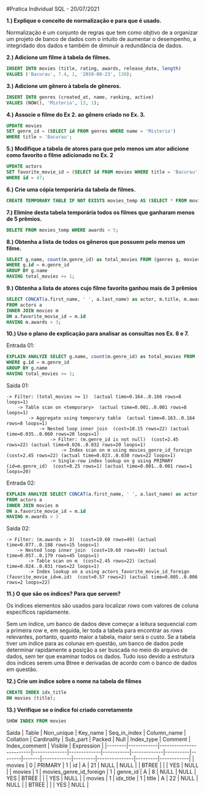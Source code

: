 #Pratica Individual SQL - 20/07/2021

**1.) Explique o conceito de normalização e para que é usado.**

Normalização é um conjunto de regras que tem como objtivo de a organizar um projeto de banco de dados com o intuito de aumentar o desempenho, a integridado dos dados e também de diminuir a redundância de dados.

**2.) Adicione um filme à tabela de filmes.**

```sql
INSERT INTO movies (title, rating, awards, release_date, length)
VALUES ('Bacurau', 7.4, 1, '2019-08-23', 130);
```

**3.) Adicione um gênero à tabela de gêneros.**

```sql
INSERT INTO genres (created_at, name, ranking, active)
VALUES (NOW(), 'Misterio', 13, 1);
```

**4.) Associe o filme do Ex 2. ao gênero criado no Ex. 3.**

```sql
UPDATE movies
SET genre_id = (SELECT id FROM genres WHERE name = 'Misterio')
WHERE title = 'Bacurau';
```

**5.) Modifique a tabela de atores para que pelo menos um ator adicione como favorito o filme adicionado no Ex. 2**

```sql
UPDATE actors
SET favorite_movie_id = (SELECT id FROM movies WHERE title = 'Bacurau')
WHERE id = 47;
```

**6.) Crie uma cópia temporária da tabela de filmes.**

```sql
CREATE TEMPORARY TABLE IF NOT EXISTS movies_temp AS (SELECT * FROM movies);
```

**7.) Elimine desta tabela temporária todos os filmes que ganharam menos de 5 prêmios.**

```sql
DELETE FROM movies_temp WHERE awards < 5;
```

**8.) Obtenha a lista de todos os gêneros que possuem pelo menos um filme.**


```sql
SELECT g.name, count(m.genre_id) as total_movies FROM (genres g, movies m)
WHERE g.id = m.genre_id
GROUP BY g.name
HAVING total_movies >= 1;
```

**9.) Obtenha a lista de atores cujo filme favorito ganhou mais de 3 prêmios**


```sql
SELECT CONCAT(a.first_name, ' ', a.last_name) as actor, m.title, m.awards
FROM actors a
INNER JOIN movies m
ON a.favorite_movie_id = m.id
HAVING m.awards > 3;
```

**10.) Use o plano de explicação para analisar as consultas nos Ex. 6 e 7.**

Entrada 01:
```sql
EXPLAIN ANALYZE SELECT g.name, count(m.genre_id) as total_movies FROM (genres g, movies m)
WHERE g.id = m.genre_id
GROUP BY g.name
HAVING total_movies >= 1;
```

Saida 01:
```
-> Filter: (total_movies >= 1)  (actual time=0.164..0.166 rows=8 loops=1)
    -> Table scan on <temporary>  (actual time=0.001..0.001 rows=8 loops=1)
        -> Aggregate using temporary table  (actual time=0.163..0.164 rows=8 loops=1)
            -> Nested loop inner join  (cost=10.15 rows=22) (actual time=0.035..0.060 rows=20 loops=1)
                -> Filter: (m.genre_id is not null)  (cost=2.45 rows=22) (actual time=0.026..0.032 rows=20 loops=1)
                    -> Index scan on m using movies_genre_id_foreign  (cost=2.45 rows=22) (actual time=0.023..0.030 rows=22 loops=1)
                -> Single-row index lookup on g using PRIMARY (id=m.genre_id)  (cost=0.25 rows=1) (actual time=0.001..0.001 rows=1 loops=20)
```

Entrada 02:
```sql
EXPLAIN ANALYZE SELECT CONCAT(a.first_name, ' ', a.last_name) as actor, m.title, m.awards
FROM actors a
INNER JOIN movies m
ON a.favorite_movie_id = m.id
HAVING m.awards > 3
```

Saida 02:
```
-> Filter: (m.awards > 3)  (cost=19.60 rows=49) (actual time=0.077..0.188 rows=15 loops=1)
    -> Nested loop inner join  (cost=19.60 rows=49) (actual time=0.057..0.179 rows=45 loops=1)
        -> Table scan on m  (cost=2.45 rows=22) (actual time=0.024..0.031 rows=22 loops=1)
        -> Index lookup on a using actors_favorite_movie_id_foreign (favorite_movie_id=m.id)  (cost=0.57 rows=2) (actual time=0.005..0.006 rows=2 loops=22)

```

**11.) O que são os índices? Para que servem?**

Os índices elementos são usados para localizar _rows_ com valores de coluna específicos rapidamente. 

Sem um índice, um banco de dados deve começar a leitura sequencial com a primeira _row_ e, em seguida, ler toda a tabela para encontrar as _rows_ relevantes, portanto, quanto maior a tabela, maior será o custo. Se a tabela tiver um índice para as colunas em questão, um banco de dados pode determinar rapidamente a posição a ser buscada no meio do arquivo de dados, sem ter que examinar todos os dados. Tudo isso devido a estrutura dos indices serem uma Btree e derivadas de acordo com o banco de dados em questão.


**12.) Crie um índice sobre o nome na tabela de filmes**

```sql
CREATE INDEX idx_title
ON movies (title);
```

**13.) Verifique se o índice foi criado corretamente**

```sql
SHOW INDEX FROM movies
```

Saida
| Table  | Non_unique | Key_name                | Seq_in_index | Column_name | Collation | Cardinality | Sub_part | Packed | Null  | Index_type | Comment | Index_comment | Visible | Expression |
|--------|------------|-------------------------|--------------|-------------|-----------|-------------|----------|--------|-------|------------|---------|---------------|---------|------------|
| movies | 0          | PRIMARY                 | 1            | id          | A         | 21          | NULL     | NULL   |       | BTREE      |         |               | YES     | NULL       |
| movies | 1          | movies_genre_id_foreign | 1            | genre_id    | A         | 8           | NULL     | NULL   | YES   | BTREE      |         |               | YES     | NULL       |
| movies | 1          | idx_title               | 1            | title       | A         | 22          | NULL     | NULL   |       | BTREE      |         |               | YES     | NULL       |
